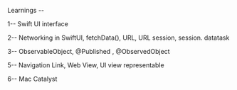 Learnings --

1-- Swift UI interface 

2-- Networking in SwiftUI, fetchData(), URL, URL session, session. datatask

3-- ObservableObject, @Published ,  @ObservedObject

5-- Navigation Link, Web View, UI view representable

6-- Mac Catalyst
